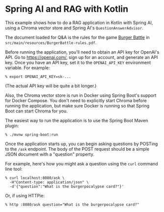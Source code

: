Spring AI and RAG with Kotlin
===
This example shows how to do a RAG application in Kotlin with Spring
AI, using a Chroma vector store and Spring AI's `QuestionAnswerAdvisor`.

The document loaded for Q&A is the rules for the game
[Burger Battle](https://www.burgerbattlegame.com/) in
`src/main/resources/BurgerBattle-rules.pdf`.

Before running the application, you'll need to obtain an API key for
OpenAI's API. Go to https://openai.com/, sign up for an account, and
generate an API key. Once you have an API key, set it to the
`OPENAI_API_KEY` environment variable. For example:

~~~
% export OPENAI_API_KEY=sk-...
~~~

(The actual API key will be quite a bit longer.)

Also, the Chroma vector store is run in Docker using Spring Boot's
support for Docker Compose. You don't need to explicitly start Chroma
before running the application, but make sure Docker is running so 
that Spring Boot can start Chroma for you.

The easiest way to run the application is to use the Spring Boot Maven
plugin:

~~~
% ./mvnw spring-boot:run
~~~

Once the application starts up, you can begin asking questions by
POSTing to the `/ask` endpoint. The body of the POST request should be
a simple JSON document with a "question" property.

For example, here's how you might ask a question using the `curl`
command line tool:

~~~
% curl localhost:8080/ask \
  -H"Content-type: application/json" \
  -d'{"question":"What is the burgerpocalypse card?"}'
~~~

Or, if using HTTPie:

~~~
% http :8080/ask question="What is the burgerpocalypse card?"
~~~
